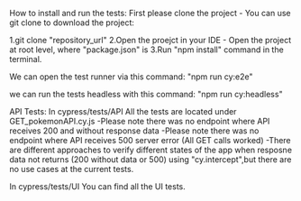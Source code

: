 How to install and run the tests:
First please clone the project - You can use git clone to download the project:

1.git clone "repository_url"
2.Open the proejct in your IDE - Open the project at root level, where "package.json" is
3.Run "npm install" command in the terminal.

We can open the test runner via this command:
"npm run cy:e2e"

we can run the tests headless with this command:
"npm run cy:headless"

API Tests:
In cypress/tests/API
All the tests are located under GET_pokemonAPI.cy.js
-Please note there was no endpoint where API receives 200 and without response data
-Please note there was no endpoint where API receives 500 server error (All GET calls worked)
-There are different approaches to verify different states of the app when resposne data not returns (200 without data or 500) using "cy.intercept",but there are no use cases at the current tests.

In cypress/tests/UI
You can find all the UI tests.



